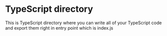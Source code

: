 # TypeScript directory

This is TypeScript directory where you can write all of your TypeScript code and export them right in entry point which is index.js
